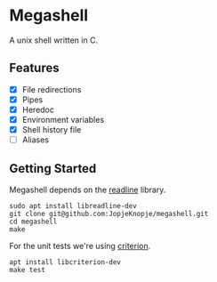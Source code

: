 # Megashell
A unix shell written in C.

## Features
- [x] File redirections
- [x] Pipes
- [x] Heredoc
- [x] Environment variables
- [x] Shell history file
- [ ] Aliases

## Getting Started
Megashell depends on the [readline](https://tiswww.case.edu/php/chet/readline/rltop.html) library.
```
sudo apt install libreadline-dev
git clone git@github.com:JopjeKnopje/megashell.git
cd megashell
make
```

For the unit tests we're using [criterion](https://github.com/Snaipe/Criterion#downloads).
```
apt install libcriterion-dev
make test
```

